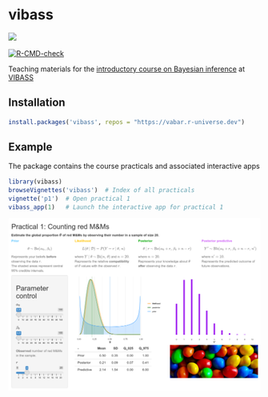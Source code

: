 
<!-- README.md is generated from README.Rmd. Please edit that file -->

# vibass

[<img src="http://vabar.es/images//widget_vibass5.png" width="300px"/>](http://vabar.es/events/vibass5/)

<!-- badges: start -->

[![R-CMD-check](https://github.com/VABAR/vibass/workflows/R-CMD-check/badge.svg)](https://github.com/VABAR/vibass/actions)
<!-- badges: end -->

Teaching materials for the [introductory course on Bayesian
inference](http://vabar.es/events/vibass5-intro/) at
[VIBASS](http://vabar.es/events/vibass5/)

## Installation

``` r
install.packages('vibass', repos = "https://vabar.r-universe.dev")
```

## Example

The package contains the course practicals and associated interactive
apps

``` r
library(vibass)
browseVignettes('vibass')  # Index of all practicals
vignette('p1')  # Open practical 1
vibass_app(1)   # Launch the interactive app for practical 1
```

![](man/figures/p1_app.png)
